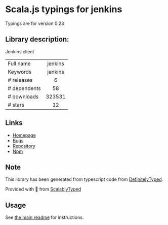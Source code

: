 
# Scala.js typings for jenkins

Typings are for version 0.23

## Library description:
Jenkins client

|                    |                 |
| ------------------ | :-------------: |
| Full name          | jenkins |
| Keywords           | jenkins |
| # releases         | 6 |
| # dependents       | 58 |
| # downloads        | 323531 |
| # stars            | 12 |

## Links
- [Homepage](https://github.com/silas/node-jenkins#readme)
- [Bugs](https://github.com/silas/node-jenkins/issues)
- [Repository](https://github.com/silas/node-jenkins)
- [Npm](https://www.npmjs.com/package/jenkins)
    


## Note
This library has been generated from typescript code from [DefinitelyTyped](https://definitelytyped.org).

Provided with :purple_heart: from [ScalablyTyped](https://github.com/oyvindberg/ScalablyTyped)

## Usage
See [the main readme](../../readme.md) for instructions.


